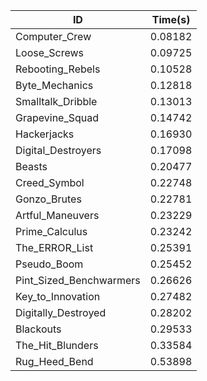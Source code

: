 |ID|Time(s)|
|-|-|
|Computer_Crew|0.08182|
|Loose_Screws|0.09725|
|Rebooting_Rebels|0.10528|
|Byte_Mechanics|0.12818|
|Smalltalk_Dribble|0.13013|
|Grapevine_Squad|0.14742|
|Hackerjacks|0.16930|
|Digital_Destroyers|0.17098|
|Beasts|0.20477|
|Creed_Symbol|0.22748|
|Gonzo_Brutes|0.22781|
|Artful_Maneuvers|0.23229|
|Prime_Calculus|0.23242|
|The_ERROR_List|0.25391|
|Pseudo_Boom|0.25452|
|Pint_Sized_Benchwarmers|0.26626|
|Key_to_Innovation|0.27482|
|Digitally_Destroyed|0.28202|
|Blackouts|0.29533|
|The_Hit_Blunders|0.33584|
|Rug_Heed_Bend|0.53898|
